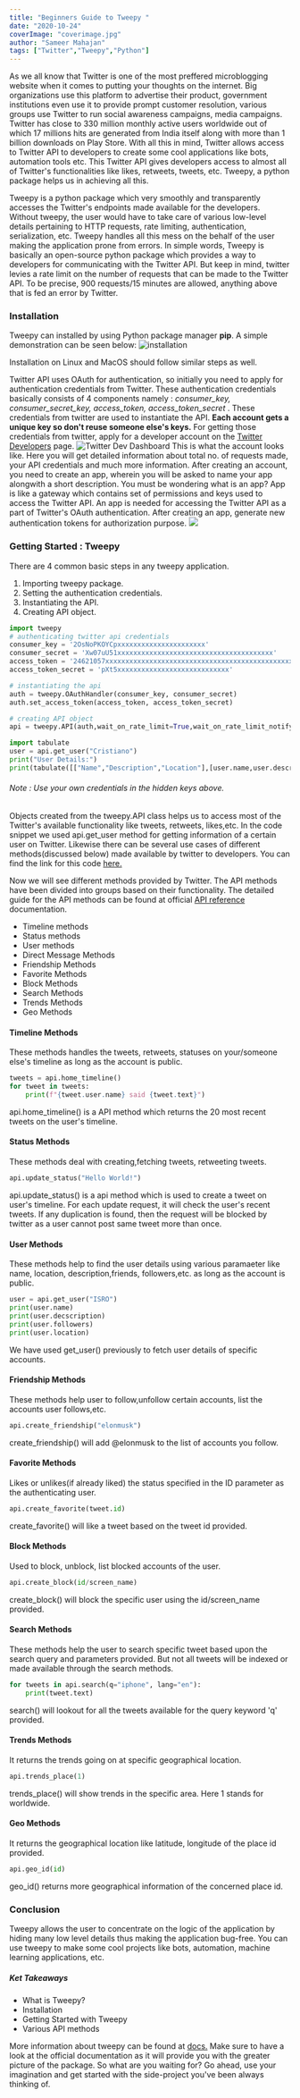 ```yaml
---
title: "Beginners Guide to Tweepy "
date: "2020-10-24"
coverImage: "coverimage.jpg"
author: "Sameer Mahajan"
tags: ["Twitter","Tweepy","Python"]
---
```


As we all know that Twitter is one of the most preffered microblogging website when it comes to putting your thoughts on the internet. Big organizations use this platform to advertise their product, government institutions even use it to provide prompt customer resolution, various groups use Twitter to run social awareness campaigns, media campaigns. Twitter has close to 330 million monthly active users worldwide out of which 17 millions hits are generated from India itself along with more than 1 billion downloads on Play Store. With all this in mind, Twitter allows access to Twitter API to developers to create some cool applications like bots, automation tools etc. This Twitter API gives developers access to almost all of Twitter's functionalities like likes, retweets, tweets, etc. Tweepy, a python package helps us in achieving all this.

Tweepy is a python package which very smoothly and transparently accesses the Twitter's endpoints made available for the developers. Without tweepy, the user would have to take care of various low-level details pertaining to HTTP requests, rate limiting, authentication, serialization, etc. Tweepy handles all this mess on the behalf of the user making the application prone from errors. 
In simple words, Tweepy is basically an open-source python package which provides a way to developers for communicating with the Twitter API. But keep in mind, twitter levies a rate limit on the number of requests that can be made to the Twitter API. To be precise, 900 requests/15 minutes are allowed, anything above that is fed an error by Twitter.

### Installation
Tweepy can installed by using Python package manager **pip**. A simple demonstration can be seen below:
![installation](installation.PNG)

Installation on Linux and MacOS should follow similar steps as well.


Twitter API uses OAuth for authentication, so initially you need to apply for authentication credentials from Twitter. These authentication credentials basically consists of 4 components namely : _consumer_key, consumer_secret_key, access_token, access_token_secret_ . These credentials from twitter are used to instantiate the API. **Each account gets a unique key so don't reuse someone else's keys.** 
For getting those credentials from twitter, apply for a developer account on the [Twitter Developers](https://developer.twitter.com/en) page.
![](twitterdev.png "Twitter Dev Dashboard")
This is what the account looks like. Here you will get detailed information about total no. of requests made, your API credentials and much more information. After creating an account, you need to create an app, wherein you will be asked to name your app alongwith a short description. You must be wondering what is an app? 
App is like a gateway which contains set of permissions and keys used to access the Twitter API. An app is needed for accessing the Twitter API as a part of Twitter's OAuth authentication. After creating an app, generate new authentication tokens for authorization purpose.
![](keys.png)

### Getting Started : Tweepy
There are 4 common basic steps in any tweepy application.
1. Importing tweepy package.
2. Setting the authentication credentials.
3. Instantiating the API.
4. Creating API object.
```python
import tweepy
# authenticating twitter api credentials
consumer_key = '2OsNoPKOYCpxxxxxxxxxxxxxxxxxxxxxx'
consumer_secret = 'Xw07uU51xxxxxxxxxxxxxxxxxxxxxxxxxxxxxxxxxxxxxxx'
access_token = '24621057xxxxxxxxxxxxxxxxxxxxxxxxxxxxxxxxxxxxxxxxxxxxxxxxx'
access_token_secret = 'pXt5xxxxxxxxxxxxxxxxxxxxxxxxxxxx'

# instantiating the api
auth = tweepy.OAuthHandler(consumer_key, consumer_secret)
auth.set_access_token(access_token, access_token_secret)

# creating API object
api = tweepy.API(auth,wait_on_rate_limit=True,wait_on_rate_limit_notify=True)

import tabulate
user = api.get_user("Cristiano")
print("User Details:")
print(tabulate([["Name","Description","Location"],[user.name,user.description,user.location]],headers="firstrow"))
```
###### _Note : Use your own credentials in the hidden keys above._ 
Objects created from the tweepy.API class helps us to access most of the Twitter's available functionality like tweets, retweets, likes,etc. In the code snippet we used api.get_user method for getting information of a certain user on Twitter. Likewise there can be several use cases of different methods(discussed below) made available by twitter to developers. You can find the link for this code [here.](https://colab.research.google.com/drive/1dN02ioXElOQPOktIzNBACCncyrI2eiBR?usp=sharing)

Now we will see different methods provided by Twitter. The API methods have been divided into groups based on their functionality. The detailed guide for the API methods can be found at official [API reference](https://tweepy.readthedocs.io/en/latest/api.html) documentation. 
* Timeline methods
* Status methods
* User methods
* Direct Message Methods
* Friendship Methods
* Favorite Methods
* Block Methods
* Search Methods
* Trends Methods
* Geo Methods

#### Timeline Methods
These methods handles the tweets, retweets, statuses on your/someone else's timeline as long as the account is public.
```python
tweets = api.home_timeline()
for tweet in tweets:
    print(f"{tweet.user.name} said {tweet.text}")
```
api.home_timeline() is a API method which returns the 20 most recent tweets on the user's timeline.

#### Status Methods
These methods deal with creating,fetching tweets, retweeting tweets.
```python
api.update_status("Hello World!")
```
api.update_status() is a  api method which is used to create a tweet on user's timeline. For each update request, it will check the user's recent tweets. If any duplication is found, then the request will be blocked by twitter as a user cannot post same tweet more than once.
#### User Methods
These methods help to find the user details using various paramaeter like name, location, description,friends, followers,etc. as long as the account is public. 
```python
user = api.get_user("ISRO")
print(user.name)
print(user.decscription)
print(user.followers)
print(user.location)
```
We have used get_user() previously to fetch user details of specific accounts.
#### Friendship Methods
These methods help user to follow,unfollow certain accounts, list the accounts user follows,etc.
```python
api.create_friendship("elonmusk")
```
create_friendship() will add @elonmusk to the list of accounts you follow.
#### Favorite Methods
Likes or unlikes(if already liked) the status specified in the ID parameter as the authenticating user.
```python
api.create_favorite(tweet.id)
```
create_favorite() will like a tweet based on the tweet id provided.
#### Block Methods
Used to block, unblock, list blocked accounts of the user.
```python
api.create_block(id/screen_name)
```
create_block() will block the specific user using the id/screen_name provided. 
#### Search Methods
These methods help the user to search specific tweet based upon the search query and parameters provided. But not all tweets will be indexed or made available through the search methods.
```python
for tweets in api.search(q="iphone", lang="en"):
    print(tweet.text)
```
search() will lookout for all the tweets available for the query keyword 'q' provided.
#### Trends Methods
It returns the trends going on at specific geographical location.
```python
api.trends_place(1)
```
trends_place() will show trends in the specific area. Here 1 stands for worldwide.
#### Geo Methods
It returns the geographical location like latitude, longitude of the place id provided.
```python
api.geo_id(id)
```
geo_id() returns more geographical information of the concerned place id.

### Conclusion
Tweepy allows the user to concentrate on the logic of the application by hiding many low level details thus making the application bug-free. You can use tweepy to make some cool projects like bots, automation, machine learning applications, etc. 
##### Ket Takeaways
* What is Tweepy?
* Installation
* Getting Started with Tweepy
* Various API methods

More information about tweepy can be found at [docs.](https://tweepy.readthedocs.io/en/latest/index.html) Make sure to have a look at the official documentation as it will provide you with the greater picture of the package. So what are you waiting for? Go ahead, use your imagination and get started with the side-project you've been always thinking of.









